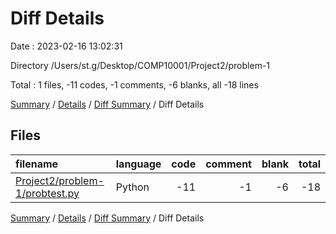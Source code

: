 # Diff Details

Date : 2023-02-16 13:02:31

Directory /Users/st.g/Desktop/COMP10001/Project2/problem-1

Total : 1 files,  -11 codes, -1 comments, -6 blanks, all -18 lines

[Summary](results.md) / [Details](details.md) / [Diff Summary](diff.md) / Diff Details

## Files
| filename | language | code | comment | blank | total |
| :--- | :--- | ---: | ---: | ---: | ---: |
| [Project2/problem-1/probtest.py](/Project2/problem-1/probtest.py) | Python | -11 | -1 | -6 | -18 |

[Summary](results.md) / [Details](details.md) / [Diff Summary](diff.md) / Diff Details
